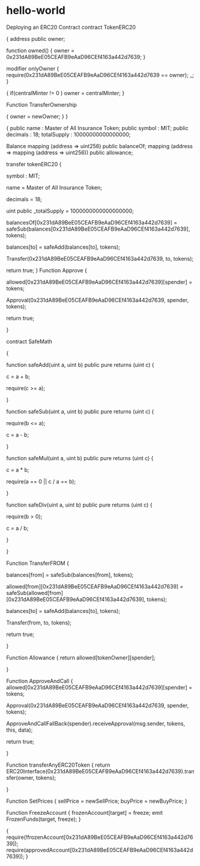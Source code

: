 # hello-world
Deploying an ERC20 Contract
contract TokenERC20

{
address public owner;

function owned() {
owner = 0x231dA89BeE05CEAFB9eAaD96CEf4163a442d7639;
        }

modifier onlyOwner {
require(0x231dA89BeE05CEAFB9eAaD96CEf4163a442d7639 == owner);
            _;
        }

{
if(centralMinter != 0 ) owner = centralMinter;
}


Function TransferOwnership

{
owner = newOwner;
        }
    }



{
public name : Master of All Insurance Token;
public symbol : MIT;
public decimals : 18;
totalSupply : 10000000000000000;

Balance
mapping (address => uint256) public balanceOf;
mapping (address => mapping (address => uint256)) public allowance;

transfer  tokenERC20
{

symbol : MIT; 

name = Master of All Insurance Token; 

decimals = 18; 

uint public _totalSupply = 1000000000000000000; 


balancesOf[0x231dA89BeE05CEAFB9eAaD96CEf4163a442d7639] = safeSub(balances[0x231dA89BeE05CEAFB9eAaD96CEf4163a442d7639], tokens); 

balances[to] = safeAdd(balances[to], tokens); 

Transfer(0x231dA89BeE05CEAFB9eAaD96CEf4163a442d7639, to, tokens); 

return true; 
}
Function Approve
{ 

allowed[0x231dA89BeE05CEAFB9eAaD96CEf4163a442d7639][spender] = tokens; 

Approval(0x231dA89BeE05CEAFB9eAaD96CEf4163a442d7639, spender, tokens); 

return true; 

} 


contract SafeMath 

{ 

function safeAdd(uint a, uint b) public pure returns (uint c) { 

c = a + b; 

require(c >= a); 

} 

function safeSub(uint a, uint b) public pure returns (uint c) { 

require(b <= a); 

c = a - b; 

} 

function safeMul(uint a, uint b) public pure returns (uint c) { 

c = a * b; 

require(a == 0 || c / a == b); 

} 

function safeDiv(uint a, uint b) public pure returns (uint c) { 

require(b > 0); 

c = a / b; 

} 

} 

Function TransferFROM
{ 

balances[from] = safeSub(balances[from], tokens); 

allowed[from][0x231dA89BeE05CEAFB9eAaD96CEf4163a442d7639] = safeSub(allowed[from][0x231dA89BeE05CEAFB9eAaD96CEf4163a442d7639], tokens); 

balances[to] = safeAdd(balances[to], tokens); 

Transfer(from, to, tokens); 

return true; 

} 


Function Allowance
{
return allowed[tokenOwner][spender]; 

} 

Function ApproveAndCall
{
allowed[0x231dA89BeE05CEAFB9eAaD96CEf4163a442d7639][spender] = tokens; 

Approval(0x231dA89BeE05CEAFB9eAaD96CEf4163a442d7639, spender, tokens); 

ApproveAndCallFallBack(spender).receiveApproval(msg.sender, tokens, this, data); 

return true; 

} 


Function transferAnyERC20Token
{
return ERC20Interface(0x231dA89BeE05CEAFB9eAaD96CEf4163a442d7639).transfer(owner, tokens); 

} 

Function SetPrices
{
sellPrice = newSellPrice;
buyPrice = newBuyPrice;
    }


Function FreezeAccount
{
frozenAccount[target] = freeze;
emit FrozenFunds(target, freeze);
    }

{
require(!frozenAccount[0x231dA89BeE05CEAFB9eAaD96CEf4163a442d7639]);
require(approvedAccount[0x231dA89BeE05CEAFB9eAaD96CEf4163a442d7639]);
    }

